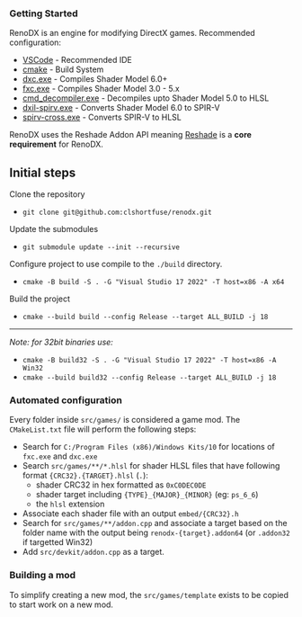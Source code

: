 ### Getting Started

RenoDX is an engine for modifying DirectX games. Recommended configuration:

* [VSCode](https://code.visualstudio.com/) - Recommended IDE
* [cmake](https://cmake.org/download/) - Build System
* [dxc.exe](https://github.com/microsoft/DirectXShaderCompiler/releases) - Compiles Shader Model 6.0+
* [fxc.exe](https://developer.microsoft.com/en-us/windows/downloads/windows-sdk/) - Compiles Shader Model 3.0 - 5.x
* [cmd_decompiler.exe](https://github.com/bo3b/3Dmigoto/releases/tag/1.3.16) - Decompiles upto Shader Model 5.0 to HLSL
* [dxil-spirv.exe](https://github.com/HansKristian-Work/dxil-spirv) - Converts Shader Model 6.0 to SPIR-V
* [spirv-cross.exe](https://github.com/KhronosGroup/SPIRV-Cross) - Converts SPIR-V to HLSL

RenoDX uses the Reshade Addon API meaning [Reshade](https://reshade.me/) is a **core requirement** for RenoDX.

## Initial steps

Clone the repository 

* `git clone git@github.com:clshortfuse/renodx.git`

Update the submodules

* `git submodule update --init --recursive`

Configure project to use compile to the `./build` directory.

* `cmake -B build -S . -G "Visual Studio 17 2022" -T host=x86 -A x64`

Build the project

* `cmake --build build --config Release --target ALL_BUILD -j 18`

----------------

*Note: for 32bit binaries use:*

* `cmake -B build32 -S . -G "Visual Studio 17 2022" -T host=x86 -A Win32`
* `cmake --build build32 --config Release --target ALL_BUILD -j 18`


### Automated configuration

Every folder inside `src/games/` is considered a game mod. The `CMakeList.txt` file will perform the following steps:

* Search for `C:/Program Files (x86)/Windows Kits/10` for locations of `fxc.exe` and `dxc.exe`
* Search `src/games/**/*.hlsl` for shader HLSL files that have following format `{CRC32}.{TARGET}.hlsl` (`.`):
  * shader CRC32 in hex formatted as `0xC0DEC0DE`
  * shader target including `{TYPE}_{MAJOR}_{MINOR}` (eg: `ps_6_6`)
  * the `hlsl` extension
* Associate each shader file with an output `embed/{CRC32}.h`
* Search for `src/games/**/addon.cpp` and associate a target based on the folder name with the output being `renodx-{target}.addon64` (or `.addon32` if targetted Win32)
* Add `src/devkit/addon.cpp` as a target.


### Building a mod

To simplify creating a new mod, the `src/games/template` exists to be copied to start work on a new mod.